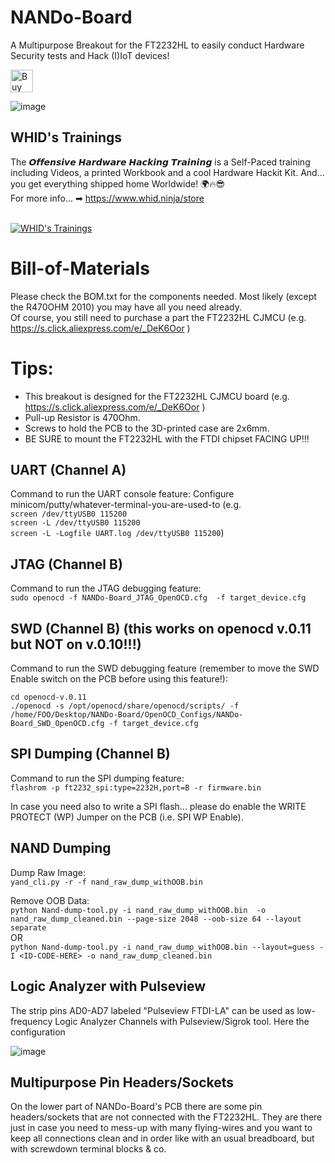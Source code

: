 
# NANDo-Board
A Multipurpose Breakout for the FT2232HL to easily conduct Hardware Security tests and Hack (I)IoT devices! 

<a href='https://ko-fi.com/X7X6L82L' target='_blank'><img height='36' style='border:0px;height:36px;' src='https://az743702.vo.msecnd.net/cdn/kofi4.png?v=0' border='0' alt='Buy Me a Coffee at ko-fi.com' /></a>

![image](https://user-images.githubusercontent.com/26245612/168490116-b03b252d-4717-4295-81d7-af8a828ac3a6.png)



## WHID's Trainings
The 𝙊𝙛𝙛𝙚𝙣𝙨𝙞𝙫𝙚 𝙃𝙖𝙧𝙙𝙬𝙖𝙧𝙚 𝙃𝙖𝙘𝙠𝙞𝙣𝙜 𝙏𝙧𝙖𝙞𝙣𝙞𝙣𝙜 is a Self-Paced training including Videos, a printed Workbook and a cool Hardware Hackit Kit. And... you get everything shipped home Worldwide! 🌍🔥😎<br>
For more info... ➡ https://www.whid.ninja/store <br><br>

[![WHID's Trainings](https://files.gandi.ws/64/2e/642e05f6-84e1-48fe-8a59-d678c7d635e3.PNG)](https://www.youtube.com/watch?v=zbUuBZJIHkE)



# Bill-of-Materials
Please check the BOM.txt for the components needed. Most likely (except the R470OHM 2010) you may have all you need already.<br>
Of course, you still need to purchase a part the FT2232HL CJMCU (e.g. https://s.click.aliexpress.com/e/_DeK6Oor )

# Tips:<br>
- This breakout is designed for the FT2232HL CJMCU board (e.g. https://s.click.aliexpress.com/e/_DeK6Oor )<br>
- Pull-up Resistor is 470Ohm.<br>
- Screws to hold the PCB to the 3D-printed case are 2x6mm.<br>
- BE SURE to mount the FT2232HL with the FTDI chipset FACING UP!!!

## UART (Channel A)
Command to run the UART console feature:
Configure minicom/putty/whatever-terminal-you-are-used-to (e.g.<br> ```screen /dev/ttyUSB0 115200```<br>
```screen -L /dev/ttyUSB0 115200```<br>
```screen -L -Logfile UART.log /dev/ttyUSB0 115200```)

## JTAG (Channel B)
Command to run the JTAG debugging feature:<br>
```sudo openocd -f NANDo-Board_JTAG_OpenOCD.cfg  -f target_device.cfg```

## SWD (Channel B) (this works on openocd v.0.11 but NOT on v.0.10!!!)
Command to run the SWD debugging feature (remember to move the SWD Enable switch on the PCB before using this feature!):

```cd openocd-v.0.11```<br>
```./openocd -s /opt/openocd/share/openocd/scripts/ -f /home/FOO/Desktop/NANDo-Board/OpenOCD_Configs/NANDo-Board_SWD_OpenOCD.cfg -f target_device.cfg```<br>

## SPI Dumping (Channel B)
Command to run the SPI dumping feature:<br>
```flashrom -p ft2232_spi:type=2232H,port=B -r firmware.bin```

In case you need also to write a SPI flash... please do enable the WRITE PROTECT (WP) Jumper on the PCB (i.e. SPI WP Enable).

## NAND Dumping
Dump Raw Image:<br>
```yand_cli.py -r -f nand_raw_dump_withOOB.bin```

Remove OOB Data:<br>
```python Nand-dump-tool.py -i nand_raw_dump_withOOB.bin  -o nand_raw_dump_cleaned.bin --page-size 2048 --oob-size 64 --layout separate```<br>
OR <br>
```python Nand-dump-tool.py -i nand_raw_dump_withOOB.bin --layout=guess -I <ID-CODE-HERE> -o nand_raw_dump_cleaned.bin```<br>

## Logic Analyzer with Pulseview
The strip pins AD0-AD7 labeled "Pulseview FTDI-LA" can be used as low-frequency Logic Analyzer Channels with Pulseview/Sigrok tool.
Here the configuration 

![image](https://raw.githubusercontent.com/whid-injector/NANDo-board/master/Images/NANDo-board_Pulseview_Configuration.png)

## Multipurpose Pin Headers/Sockets
On the lower part of NANDo-Board's PCB there are some pin headers/sockets that are not connected with the FT2232HL. They are there just in case you need to mess-up with many flying-wires and you want to keep all connections clean and in order like with an usual breadboard, but with screwdown terminal blocks & co. 
